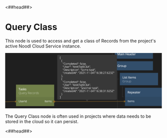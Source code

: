 <##head##>
# Query Class
This node is used to access and get a class of Records from the project's active Noodl Cloud Service instance. 

![](./query-class-node.png ':class=img-size-l')

The Query Class node is often used in projects where data needs to be stored in the cloud so it can persist.

<##head##>